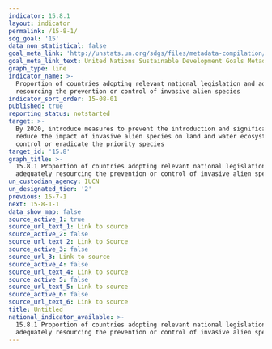 ```yaml
---
indicator: 15.8.1
layout: indicator
permalink: /15-8-1/
sdg_goal: '15'
data_non_statistical: false
goal_meta_link: 'http://unstats.un.org/sdgs/files/metadata-compilation/Metadata-Goal-15.pdf'
goal_meta_link_text: United Nations Sustainable Development Goals Metadata (pdf 456kB)
graph_type: line
indicator_name: >-
  Proportion of countries adopting relevant national legislation and adequately
  resourcing the prevention or control of invasive alien species
indicator_sort_order: 15-08-01
published: true
reporting_status: notstarted
target: >-
  By 2020, introduce measures to prevent the introduction and significantly
  reduce the impact of invasive alien species on land and water ecosystems and
  control or eradicate the priority species
target_id: '15.8'
graph_title: >-
  15.8.1 Proportion of countries adopting relevant national legislation and
  adequately resourcing the prevention or control of invasive alien species
un_custodian_agency: IUCN
un_designated_tier: '2'
previous: 15-7-1
next: 15-8-1-1
data_show_map: false
source_active_1: true
source_url_text_1: Link to source
source_active_2: false
source_url_text_2: Link to Source
source_active_3: false
source_url_3: Link to source
source_active_4: false
source_url_text_4: Link to source
source_active_5: false
source_url_text_5: Link to source
source_active_6: false
source_url_text_6: Link to source
title: Untitled
national_indicator_available: >-
  15.8.1 Proportion of countries adopting relevant national legislation and
  adequately resourcing the prevention or control of invasive alien species
---
```

